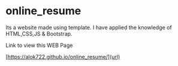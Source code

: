 # online_resume
Its a website made using template. I have applied the knowledge of HTML,CSS,JS & Bootstrap.

Link to view this WEB Page

[https://alok722.github.io/online_resume/](url)
